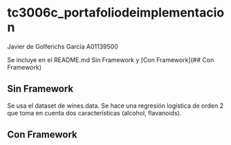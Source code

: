 # tc3006c_portafoliodeimplementacion
Javier de Golferichs García A01139500

Se incluye en el README.md Sin Framework y  [Con Framework](## Con Framework)
## Sin Framework

Se usa el dataset de wines.data. Se hace una regresión logística de orden 2 que toma en cuenta dos características (alcohol, flavanoids).

## Con Framework

